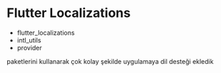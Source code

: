 # Flutter Localizations

- flutter_localizations
- intl_utils
- provider

paketlerini kullanarak çok kolay şekilde uygulamaya dil desteği ekledik